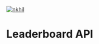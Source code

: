 [![nkhil](https://circleci.com/gh/nkhil/leaderboard-api.svg?style=svg)](https://app.circleci.com/pipelines/github/nkhil/leaderboard-api)

# Leaderboard API
